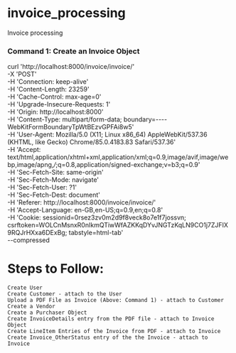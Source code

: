 # invoice_processing
Invoice processing

### Command 1: Create an Invoice Object
curl 'http://localhost:8000/invoice/invoice/' \
  -X 'POST' \
  -H 'Connection: keep-alive' \
  -H 'Content-Length: 23259' \
  -H 'Cache-Control: max-age=0' \
  -H 'Upgrade-Insecure-Requests: 1' \
  -H 'Origin: http://localhost:8000' \
  -H 'Content-Type: multipart/form-data; boundary=----WebKitFormBoundaryTpWtBEzvGPFAi8w5' \
  -H 'User-Agent: Mozilla/5.0 (X11; Linux x86_64) AppleWebKit/537.36 (KHTML, like Gecko) Chrome/85.0.4183.83 Safari/537.36' \
  -H 'Accept: text/html,application/xhtml+xml,application/xml;q=0.9,image/avif,image/webp,image/apng,*/*;q=0.8,application/signed-exchange;v=b3;q=0.9' \
  -H 'Sec-Fetch-Site: same-origin' \
  -H 'Sec-Fetch-Mode: navigate' \
  -H 'Sec-Fetch-User: ?1' \
  -H 'Sec-Fetch-Dest: document' \
  -H 'Referer: http://localhost:8000/invoice/invoice/' \
  -H 'Accept-Language: en-GB,en-US;q=0.9,en;q=0.8' \
  -H 'Cookie: sessionid=0rsez3zv0m2d9f8veck8o7e1f7jossvn; csrftoken=WOLCnMsnxR0nIkmQTiwWfAZKKqDYvJNGTzKqLN9CO1j7ZJFIX9RQJrHXxa6DExBg; tabstyle=html-tab' \
  --compressed



# Steps to Follow:
	Create User
	Create Customer - attach to the User
	Upload a PDF File as Invoice (Above: Command 1) - attach to Customer
	Create a Vendor
	Create a Purchaser Object
	Create InvoiceDetails entry from the PDF file - attach to Invoice Object
	Create LineItem Entries of the Invoice from PDF - attach to Invoice
	Create Invoice_OtherStatus entry of the the Invoice - attach to Invoice

